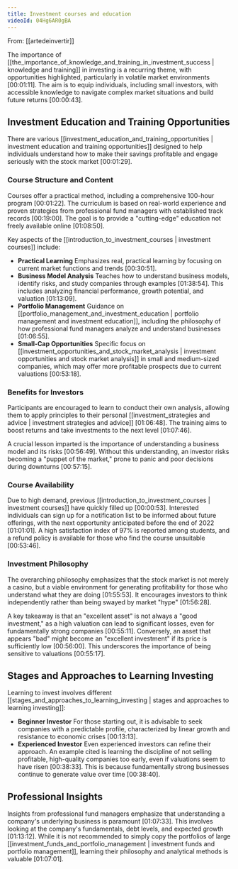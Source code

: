 ```yaml
---
title: Investment courses and education
videoId: 04Hg6AR0gBA
---
```


From: [[artedeinvertir]] <br/> 

The importance of [[the_importance_of_knowledge_and_training_in_investment_success | knowledge and training]] in investing is a recurring theme, with opportunities highlighted, particularly in volatile market environments [00:01:11]. The aim is to equip individuals, including small investors, with accessible knowledge to navigate complex market situations and build future returns [00:00:43].

## Investment Education and Training Opportunities

There are various [[investment_education_and_training_opportunities | investment education and training opportunities]] designed to help individuals understand how to make their savings profitable and engage seriously with the stock market [00:01:29].

### Course Structure and Content
Courses offer a practical method, including a comprehensive 100-hour program [00:01:22]. The curriculum is based on real-world experience and proven strategies from professional fund managers with established track records [00:19:00]. The goal is to provide a "cutting-edge" education not freely available online [01:08:50].

Key aspects of the [[introduction_to_investment_courses | investment courses]] include:
*   **Practical Learning** Emphasizes real, practical learning by focusing on current market functions and trends [00:30:51].
*   **Business Model Analysis** Teaches how to understand business models, identify risks, and study companies through examples [01:38:54]. This includes analyzing financial performance, growth potential, and valuation [01:13:09].
*   **Portfolio Management** Guidance on [[portfolio_management_and_investment_education | portfolio management and investment education]], including the philosophy of how professional fund managers analyze and understand businesses [01:06:55].
*   **Small-Cap Opportunities** Specific focus on [[investment_opportunities_and_stock_market_analysis | investment opportunities and stock market analysis]] in small and medium-sized companies, which may offer more profitable prospects due to current valuations [00:53:18].

### Benefits for Investors
Participants are encouraged to learn to conduct their own analysis, allowing them to apply principles to their personal [[investment_strategies and advice | investment strategies and advice]] [01:06:48]. The training aims to boost returns and take investments to the next level [01:07:46].

A crucial lesson imparted is the importance of understanding a business model and its risks [00:56:49]. Without this understanding, an investor risks becoming a "puppet of the market," prone to panic and poor decisions during downturns [00:57:15].

### Course Availability
Due to high demand, previous [[introduction_to_investment_courses | investment courses]] have quickly filled up [00:00:53]. Interested individuals can sign up for a notification list to be informed about future offerings, with the next opportunity anticipated before the end of 2022 [01:01:01]. A high satisfaction index of 97% is reported among students, and a refund policy is available for those who find the course unsuitable [00:53:46].

### Investment Philosophy
The overarching philosophy emphasizes that the stock market is not merely a casino, but a viable environment for generating profitability for those who understand what they are doing [01:55:53]. It encourages investors to think independently rather than being swayed by market "hype" [01:56:28].

A key takeaway is that an "excellent asset" is not always a "good investment," as a high valuation can lead to significant losses, even for fundamentally strong companies [00:55:11]. Conversely, an asset that appears "bad" might become an "excellent investment" if its price is sufficiently low [00:56:00]. This underscores the importance of being sensitive to valuations [00:55:17].

## Stages and Approaches to Learning Investing

Learning to invest involves different [[stages_and_approaches_to_learning_investing | stages and approaches to learning investing]]:
*   **Beginner Investor** For those starting out, it is advisable to seek companies with a predictable profile, characterized by linear growth and resistance to economic crises [00:13:13].
*   **Experienced Investor** Even experienced investors can refine their approach. An example cited is learning the discipline of not selling profitable, high-quality companies too early, even if valuations seem to have risen [00:38:33]. This is because fundamentally strong businesses continue to generate value over time [00:38:40].

## Professional Insights

Insights from professional fund managers emphasize that understanding a company's underlying business is paramount [01:07:33]. This involves looking at the company's fundamentals, debt levels, and expected growth [01:13:12]. While it is not recommended to simply copy the portfolios of large [[investment_funds_and_portfolio_management | investment funds and portfolio management]], learning their philosophy and analytical methods is valuable [01:07:01].